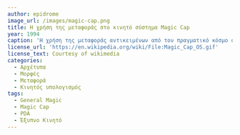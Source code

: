 ```yaml
---
author: epidrome
image_url: /images/magic-cap.png
title: Η χρήση της μεταφοράς στο κινητό σύστημα Magic Cap 
year: 1994
caption: 'Η χρήση της μεταφοράς αντικειμένων από τον πραγματικό κόσμο στο λειτουργικό σύστημα Magic Cap του φορητού υπολογιστή επικοινωνίας της General Magic είναι εμπνευσμένη από την επιτυχία που είχαν οι ανάλογες μεταφορές στον επιτραπέζιο υπολογιστή, αν και σε αυτήν την περίπτωση δεν μεταφράστηκαν σε αντίστοιχη εμπορική επιτυχία.'
license_url: 'https://en.wikipedia.org/wiki/File:Magic_Cap_OS.gif'
license_text: Courtesy of wikimedia
categories:
  - Αρχέτυπα 
  - Μορφές
  - Μεταφορά
  - Κινητός υπολογισμός
tags:
  - General Magic
  - Magic Cap
  - PDA
  - Έξυπνο Κινητό
---
```

